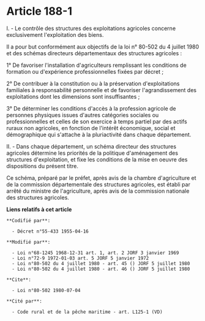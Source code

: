 # Article 188-1

I. - Le contrôle des structures des exploitations agricoles concerne exclusivement l'exploitation des biens.

Il a pour but conformément aux objectifs de la loi n° 80-502 du 4 juillet 1980 et des schémas directeurs départementaux des
structures agricoles :

1° De favoriser l'installation d'agriculteurs remplissant les conditions de formation ou d'expérience professionnelles fixées
par décret ;

2° De contribuer à la constitution ou à la préservation d'exploitations familiales à responsabilité personnelle et de
favoriser l'agrandissement des exploitations dont les dimensions sont insuffisantes ;

3° De déterminer les conditions d'accès à la profession agricole de personnes physiques issues d'autres catégories sociales
ou professionnelles et celles de son exercice à temps partiel par des actifs ruraux non agricoles, en fonction de l'intérêt
économique, social et démographique qui s'attache à la pluriactivité dans chaque département.

II. - Dans chaque département, un schéma directeur des structures agricoles détermine les priorités de la politique
d'aménagement des structures d'exploitation, et fixe les conditions de la mise en oeuvre des dispositions du présent titre.

Ce schéma, préparé par le préfet, après avis de la chambre d'agriculture et de la commission départementale des structures
agricoles, est établi par arrêté du ministre de l'agriculture, après avis de la commission nationale des structures
agricoles.

**Liens relatifs à cet article**

	**Codifié par**:

	  - Décret n°55-433 1955-04-16

	**Modifié par**:

	  - Loi n°68-1245 1968-12-31 art. 1, art. 2 JORF 3 janvier 1969
	  - Loi n°72-9 1972-01-03 art. 5 JORF 5 janvier 1972
	  - Loi n°80-502 du 4 juillet 1980 - art. 45 () JORF 5 juillet 1980
	  - Loi n°80-502 du 4 juillet 1980 - art. 46 () JORF 5 juillet 1980

	**Cite**:

	  - Loi n°80-502 1980-07-04

	**Cité par**:

	  - Code rural et de la pêche maritime - art. L125-1 (VD)
